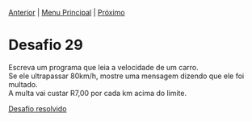 [Anterior](Desafio028.md) | [Menu Principal](/README.md/) | [Próximo](Desafio030.md)  

# Desafio 29  

Escreva um programa que leia a velocidade de um carro.  
Se ele ultrapassar 80km/h, mostre uma mensagem dizendo que ele foi multado.  
A multa vai custar R7,00 por cada km acima do limite.  

[Desafio resolvido](/Desafios/desafio029.py/)